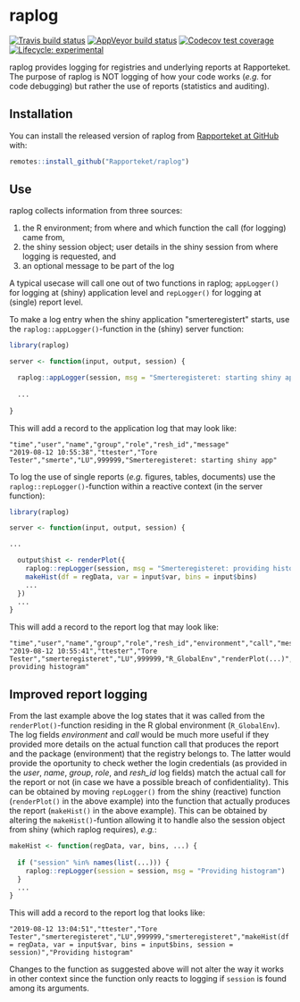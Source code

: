 # raplog

<!-- badges: start -->
[![Travis build status](https://travis-ci.org/Rapporteket/raplog.svg?branch=master)](https://travis-ci.org/Rapporteket/raplog)
[![AppVeyor build status](https://ci.appveyor.com/api/projects/status/github/Rapporteket/raplog?branch=master&svg=true)](https://ci.appveyor.com/project/Rapporteket/raplog)
[![Codecov test coverage](https://codecov.io/gh/Rapporteket/raplog/branch/master/graph/badge.svg)](https://codecov.io/gh/Rapporteket/raplog?branch=master)
[![Lifecycle: experimental](https://img.shields.io/badge/lifecycle-experimental-orange.svg)](https://www.tidyverse.org/lifecycle/#experimental)
<!-- badges: end -->

raplog provides logging for registries and underlying reports at Rapporteket. The purpose of raplog is NOT logging of how your code works (_e.g._ for code debugging) but rather the use of reports (statistics and auditing).

## Installation

You can install the released version of raplog from [Rapporteket at GitHub](https://github.com/Rapporteket) with:

``` r
remotes::install_github("Rapporteket/raplog")
```

## Use

raplog collects information from three sources:

1. the R environment; from where and which function the call (for logging) came from,
1. the shiny session object; user details in the shiny session from where logging is requested, and
1. an optional message to be part of the log

A typical usecase will call one out of two functions in raplog; ```appLogger()``` for logging at (shiny) application level and ```repLogger()``` for logging at (single) report level.

To make a log entry when the shiny application "smerteregistert" starts, use the ```raplog::appLogger()```-function in the (shiny) server function:

```r
library(raplog)

server <- function(input, output, session) {

  raplog::appLogger(session, msg = "Smerteregisteret: starting shiny app")
  
  ...
  
}
```

This will add a record to the application log that may look like:

```csv
"time","user","name","group","role","resh_id","message"
"2019-08-12 10:55:38","ttester","Tore Tester","smerte","LU",999999,"Smerteregisteret: starting shiny app"
```

To log the use of single reports (_e.g._ figures, tables, documents) use the ```raplog::repLogger()```-function within a reactive context (in the server function):

```r
library(raplog)

server <- function(input, output, session) {

...

  output$hist <- renderPlot({
    raplog::repLogger(session, msg = "Smerteregisteret: providing histogram")
    makeHist(df = regData, var = input$var, bins = input$bins)
    ...
  })
  ...
}
```

This will add a record to the report log that may look like:

```csv
"time","user","name","group","role","resh_id","environment","call","message"
"2019-08-12 10:55:41","ttester","Tore Tester","smerteregisteret","LU",999999,"R_GlobalEnv","renderPlot(...)","Smerteregisteret: providing histogram"
```

## Improved report logging
From the last example above the log states that it was called from the ```renderPlot()```-function residing in the R global environment (```R_GlobalEnv```). The log fields _environment_ and _call_ would be much more useful if they provided more details on the actual function call that produces the report and the package (environment) that the registry belongs to. The latter would provide the oportunity to check wether the login credentials (as provided in the _user_, _name_, _group_, _role_, and _resh_id_ log fields) match the actual call for the report or not (in case we have a possible breach of confidentiality). This can be obtained by moving ```repLogger()``` from the shiny (reactive) function (```renderPlot()``` in the above example) into the function that actually produces the report (```makeHist()``` in the above example). This can be obtained by altering the ```makeHist()```-funtion allowing it to handle also the session object from shiny (which raplog requires), _e.g._:

```r
makeHist <- function(regData, var, bins, ...) {
  
  if ("session" %in% names(list(...))) {
    raplog::repLogger(session = session, msg = "Providing histogram")
  }
  ...
}
```

This will add a record to the report log that looks like:

```csv
"2019-08-12 13:04:51","ttester","Tore Tester","smerteregisteret","LU",999999,"smerteregisteret","makeHist(df = regData, var = input$var, bins = input$bins, session = session)","Providing histogram"
```

Changes to the function as suggested above will not alter the way it works in other context since the function only reacts to logging if ```session``` is found among its arguments.

